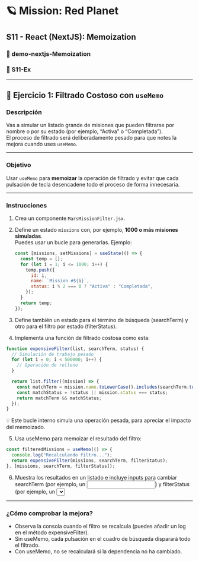 # 🪐 Mission: Red Planet

## S11 - React (NextJS): Memoization

### 📁 demo-nextjs-Memoization  
### 📄 S11-Ex

---

## 🧪 Ejercicio 1: Filtrado Costoso con `useMemo`

### Descripción
Vas a simular un listado grande de misiones que pueden filtrarse por nombre o por su estado (por ejemplo, “Activa” o “Completada”).  
El proceso de filtrado será deliberadamente pesado para que notes la mejora cuando uses `useMemo`.

---

### Objetivo
Usar `useMemo` para **memoizar** la operación de filtrado y evitar que cada pulsación de tecla desencadene todo el proceso de forma innecesaria.

---

### Instrucciones

1. Crea un componente `MarsMissionFilter.jsx`.

2. Define un estado `missions` con, por ejemplo, **1000 o más misiones simuladas**.  
   Puedes usar un bucle para generarlas. Ejemplo:

   ```jsx
   const [missions, setMissions] = useState(() => {
     const temp = [];
     for (let i = 1; i <= 1000; i++) {
       temp.push({
         id: i,
         name: `Mission #${i}`,
         status: i % 2 === 0 ? "Activa" : "Completada",
       });
     }
     return temp;
   });

3. Define también un estado para el término de búsqueda (searchTerm) y otro para el filtro por estado (filterStatus).

4. Implementa una función de filtrado costosa como esta:

  ```jsx
  function expensiveFilter(list, searchTerm, status) {
    // Simulación de trabajo pesado
    for (let i = 0; i < 500000; i++) {
      // Operación de relleno
    }

    return list.filter((mission) => {
      const matchTerm = mission.name.toLowerCase().includes(searchTerm.toLowerCase());
      const matchStatus = !status || mission.status === status;
      return matchTerm && matchStatus;
    });
  }
  ```
💡 Este bucle interno simula una operación pesada, para apreciar el impacto del memoizado.

5. Usa useMemo para memoizar el resultado del filtro:

```jsx
const filteredMissions = useMemo(() => {
  console.log("Recalculando filtro...");
  return expensiveFilter(missions, searchTerm, filterStatus);
}, [missions, searchTerm, filterStatus]);
```

6. Muestra los resultados en un listado e incluye inputs para cambiar searchTerm (por ejemplo, un <input type="text" />) y filterStatus (por ejemplo, un <select> con “Activa”, “Completada” o “Todas”).

---

### ¿Cómo comprobar la mejora?
 - Observa la consola cuando el filtro se recalcula (puedes añadir un log en el método expensiveFilter).
 - Sin useMemo, cada pulsación en el cuadro de búsqueda disparará todo el filtrado.
 - Con useMemo, no se recalculará si la dependencia no ha cambiado.


